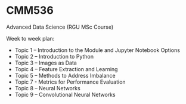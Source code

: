 # CMM536

Advanced Data Science (RGU MSc Course)

Week to week plan:

* Topic 1 – Introduction to the Module and Jupyter Notebook Options
* Topic 2 – Introduction to Python
* Topic 3 – Images as Data
* Topic 4 – Feature Extraction and Learning
* Topic 5 – Methods to Address Imbalance
* Topic 7 - Metrics for Performance Evaluation
* Topic 8 – Neural Networks
* Topic 9 – Convolutional Neural Networks
